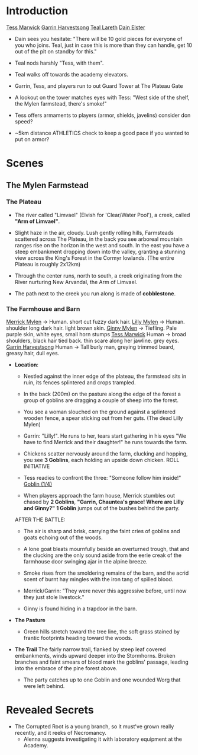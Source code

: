 # Introduction

[Tess Marwick](dm/npcs.md#tess-marwick)
[Garrin Harvestsong](dm/npcs.md#garrin-harvestsong)
[Teal Lareth](dm/npcs.md#teal-lareth)
[Dain Elster](dm/npcs.md#dain-elster)

- Dain sees you hesitate: "There will be 10 gold pieces for everyone of you who joins. Teal, just in case this is more than they can handle, get 10 out of the pit on standby for this." 

- Teal nods harshly "Tess, with them".
- Teal walks off towards the academy elevators.
- Garrin, Tess, and players run to out Guard Tower at The Plateau Gate
- A lookout on the tower matches eyes with Tess: "West side of the shelf, the Mylen farmstead, there's smoke!"
- Tess offers armaments to players (armor, shields, javelins) consider don speed? 

- ~5km distance ATHLETICS check to keep a good pace if you wanted to put on armor?

# Scenes
## The Mylen Farmstead
### The Plateau

  - The river called "Limvael" (Elvish for 'Clear/Water Pool'), 
    a creek, called **"Arm of Limvael"**. 

  - Slight haze in the air, cloudy. Lush gently rolling hills, Farmsteads scattered across The Plateau, in the back you see arboreal mountain ranges rise on the horizon in the west and south.
      In the east you have a steep embankment dropping down into the valley, granting a stunning view across the King's Forest in the Cormyr lowlands. (The entire Plateau is roughly 2x12km)
  - Through the center runs, north to south, a creek originating from the River nurturing New Arvandal, the Arm of Limvael.
  - The path next to the creek you run along is made of **cobblestone**. 

### The Farmhouse and Barn
[Merrick Mylen](dm/npcs.md#merrick-mylen) -> Human. short cut fuzzy dark hair. 
[Lilly Mylen](dm/npcs.md#lilly-mylen) -> Human. shoulder long dark hair. light brown skin.
[Ginny Mylen](dm/npcs.md#ginny-mylen) -> Tiefling. Pale purple skin, white eyes, small horn stumps 
[Tess Marwick](dm/npcs.md#tess-marwick) Human -> broad shoulders, black hair tied back. thin scare along her jawline. grey eyes.
[Garrin Harvestsong](dm/npcs.md#garrin-harvestsong) Human -> Tall burly man, greying trimmed beard, greasy hair, dull eyes.

- **Location**: 
  - Nestled against the inner edge of the plateau, the farmstead sits in ruin, its fences splintered and crops trampled.
  - In the back (200m) on the pasture along the edge of the forest a group of goblins are dragging a couple of sheep into the forest.
  - You see a woman slouched on the ground against a splintered wooden fence, a spear sticking out from her guts. (The dead Lilly Mylen)
  - Garrin: "Lilly!". He runs to her, tears start gathering in his eyes "We have to find Merrick and their daughter!" he runs towards the farm.
  - Chickens scatter nervously around the farm, clucking and hopping, you see **3 Goblins**, each holding an upside down chicken.
ROLL INITIATIVE
  - Tess readies to confront the three: "Someone follow him inside!" 
  [Goblin (1/4)](dm/monsters.md#goblin)

  - When players approach the farm house, Merrick stumbles out chased by **2 Goblins**, 
    **"Garrin, Chauntea's grace! Where are Lilly and Ginny?"**
    **1 Goblin** jumps out of the bushes behind the party.

  AFTER THE BATTLE: 
  - The air is sharp and brisk, carrying the faint cries of goblins and goats echoing out of the woods.
  - A lone goat bleats mournfully beside an overturned trough, that and the clucking are the only sound aside from the eerie creak of the farmhouse door swinging ajar in the alpine breeze.

  - Smoke rises from the smoldering remains of the barn, and the acrid scent of burnt hay mingles with the iron tang of spilled blood.
  - Merrick/Garrin: "They were never this aggressive before, until now they just stole livestock."
  - Ginny is found hiding in a trapdoor in the barn.

- **The Pasture**
  - Green hills stretch toward the tree line, the soft grass stained by frantic footprints heading toward the woods. 

- **The Trail**
  The fairly narrow trail, flanked by steep leaf covered embankments, winds upward deeper into the Stormhorns.
  Broken branches and faint smears of blood mark the goblins' passage, leading into the embrace of the pine forest above. 
  - The party catches up to one Goblin and one wounded Worg that were left behind. 

# Revealed Secrets 

- The Corrupted Root is a young branch, so it must've grown really recently, and it reeks of Necromancy.
  - Alenna suggests investigating it with laboratory equipment at the Academy.
